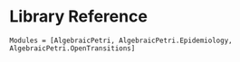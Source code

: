# Library Reference

```@autodocs
Modules = [AlgebraicPetri, AlgebraicPetri.Epidemiology, AlgebraicPetri.OpenTransitions]
```
